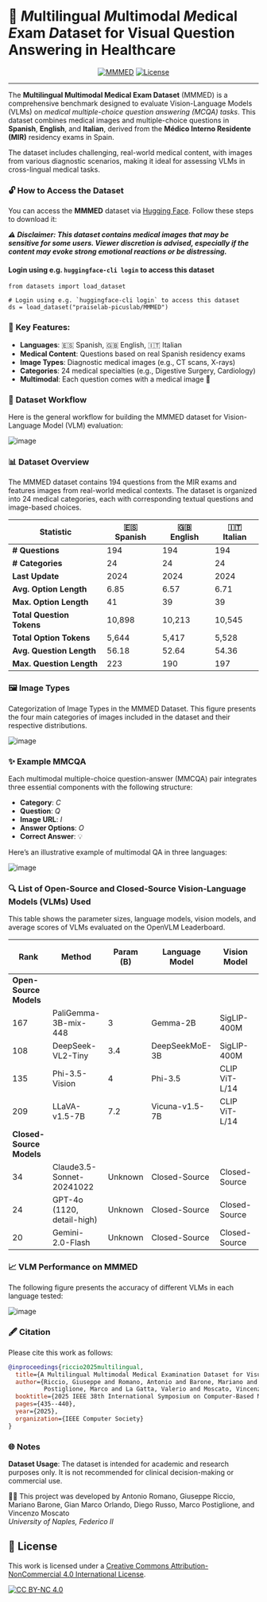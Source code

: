# 🏥 *M*ultilingual *M*ultimodal *M*edical *E*xam *D*ataset for Visual Question Answering in Healthcare

<div align="center">
    <a href="https://huggingface.co/datasets/praiselab-picuslab/MMMED" target="_blank"><img alt="MMMED"
        src="https://img.shields.io/badge/HuggingFace-MMMED-grey?style=for-the-badge&logo=huggingface&logoSize=auto&color=gold"/></a>
    <a href="LICENSE" target="_blank"><img alt="License"
        src="https://img.shields.io/badge/license-cc_by_nc_4.0-gray?style=for-the-badge&logo=creativecommons&logoColor=white&logoSize=auto&color=green"/></a>
</div>
<hr>

The **Multilingual Multimodal Medical Exam Dataset** (MMMED) is a comprehensive benchmark designed to evaluate Vision-Language Models (VLMs) on _medical multiple-choice question answering (MCQA) tasks_. This dataset combines medical images and multiple-choice questions in **Spanish**, **English**, and **Italian**, derived from the **Médico Interno Residente (MIR)** residency exams in Spain.

The dataset includes challenging, real-world medical content, with images from various diagnostic scenarios, making it ideal for assessing VLMs in cross-lingual medical tasks.

### 🔓 **How to Access the Dataset**
You can access the **MMMED** dataset via [Hugging Face](https://huggingface.co/datasets/praiselab-picuslab/MMMED). Follow these steps to download it:

**_⚠️ Disclaimer: This dataset contains medical images that may be sensitive for some users. Viewer discretion is advised, especially if the content may evoke strong emotional reactions or be distressing._**

#### Login using e.g. `huggingface-cli login` to access this dataset
```
from datasets import load_dataset

# Login using e.g. `huggingface-cli login` to access this dataset
ds = load_dataset("praiselab-picuslab/MMMED")
```

### 🌟 **Key Features**:
- **Languages**: 🇪🇸 Spanish, 🇬🇧 English, 🇮🇹 Italian
- **Medical Content**: Questions based on real Spanish residency exams
- **Image Types**: Diagnostic medical images (e.g., CT scans, X-rays)
- **Categories**: 24 medical specialties (e.g., Digestive Surgery, Cardiology)
- **Multimodal**: Each question comes with a medical image 📸

### 🔄 **Dataset Workflow**
Here is the general workflow for building the MMMED dataset for Vision-Language Model (VLM) evaluation:

![image](https://github.com/user-attachments/assets/94eb7b24-91eb-4221-8ae2-d10f11738505)

### 📊 **Dataset Overview**
The MMMED dataset contains 194 questions from the MIR exams and features images from real-world medical contexts. The dataset is organized into 24 medical categories, each with corresponding textual questions and image-based choices.

| **Statistic**               | **🇪🇸 Spanish** | **🇬🇧 English** | **🇮🇹 Italian** |
|-----------------------------|-----------------|-----------------|----------------|
| **# Questions**             | 194             | 194             | 194            |
| **# Categories**            | 24              | 24              | 24             |
| **Last Update**             | 2024            | 2024            | 2024           |
| **Avg. Option Length**      | 6.85            | 6.57            | 6.71           |
| **Max. Option Length**      | 41              | 39              | 39             |
| **Total Question Tokens**   | 10,898          | 10,213          | 10,545         |
| **Total Option Tokens**     | 5,644           | 5,417           | 5,528          |
| **Avg. Question Length**    | 56.18           | 52.64           | 54.36          |
| **Max. Question Length**    | 223             | 190             | 197            |

### 🖼️ **Image Types**
Categorization of Image Types in the MMMED Dataset. This figure presents the four main categories of images included in the dataset and their respective distributions.

![image](https://github.com/user-attachments/assets/f881f54f-2891-48dd-a6af-90e4844e9c89)

### ✨ **Example MMCQA**
Each multimodal multiple-choice question-answer (MMCQA) pair integrates three essential components with the following structure:
- **Category**: $C$
- **Question**: $Q$
- **Image URL**: $I$
- **Answer Options**: $O$
- **Correct Answer**: 💡

Here’s an illustrative example of multimodal QA in three languages:

![image](https://github.com/user-attachments/assets/7863fc1f-6ef5-41c3-9b8a-31b8429d23d3)

### 🔍 **List of Open-Source and Closed-Source Vision-Language Models (VLMs) Used**
This table shows the parameter sizes, language models, vision models, and average scores of VLMs evaluated on the OpenVLM Leaderboard.

| **Rank** | **Method**               | **Param (B)** | **Language Model**  | **Vision Model**        | **Avg Score (%)** |
|----------|--------------------------|---------------|---------------------|-------------------------|-------------------|
| **Open-Source Models** |
| 167      | PaliGemma-3B-mix-448      | 3             | Gemma-2B            | SigLIP-400M             | 46.5              |
| 108      | DeepSeek-VL2-Tiny        | 3.4           | DeepSeekMoE-3B      | SigLIP-400M             | 58.1              |
| 135      | Phi-3.5-Vision           | 4             | Phi-3.5             | CLIP ViT-L/14           | 53.0              |
| 209      | LLaVA-v1.5-7B            | 7.2           | Vicuna-v1.5-7B      | CLIP ViT-L/14           | 36.9              |
| **Closed-Source Models** |
| 34       | Claude3.5-Sonnet-20241022 | Unknown       | Closed-Source       | Closed-Source           | 70.6              |
| 24       | GPT-4o (1120, detail-high) | Unknown      | Closed-Source       | Closed-Source           | 72.0              |
| 20       | Gemini-2.0-Flash         | Unknown       | Closed-Source       | Closed-Source           | 72.6              |

### 📈 **VLM Performance on MMMED**
The following figure presents the accuracy of different VLMs in each language tested:

![image](https://github.com/user-attachments/assets/6d7b4553-049e-47c0-b0fb-012e78955b91)

### 🖋️ **Citation**

Please cite this work as follows:

```bibtex
@inproceedings{riccio2025multilingual,
  title={A Multilingual Multimodal Medical Examination Dataset for Visual Question Answering in Healthcare},
  author={Riccio, Giuseppe and Romano, Antonio and Barone, Mariano and Orlando, Gian Marco and Russo, Diego and
          Postiglione, Marco and La Gatta, Valerio and Moscato, Vincenzo},
  booktitle={2025 IEEE 38th International Symposium on Computer-Based Medical Systems (CBMS)},
  pages={435--440},
  year={2025},
  organization={IEEE Computer Society}
}
```

### 🌐 **Notes**
**Dataset Usage**: The dataset is intended for academic and research purposes only. It is not recommended for clinical decision-making or commercial use.

👨‍💻 This project was developed by Antonio Romano, Giuseppe Riccio, Mariano Barone, Gian Marco Orlando, Diego Russo, Marco Postiglione, and Vincenzo Moscato  
*University of Naples, Federico II*

## 📜 **License**
This work is licensed under a
[Creative Commons Attribution-NonCommercial 4.0 International License][cc-by-nc].

[![CC BY-NC 4.0][cc-by-nc-image]][cc-by-nc]

[cc-by-nc]: https://creativecommons.org/licenses/by-nc/4.0/
[cc-by-nc-image]: https://licensebuttons.net/l/by-nc/4.0/88x31.png
[cc-by-nc-shield]: https://img.shields.io/badge/License-CC%20BY--NC%204.0-lightgrey.svg
